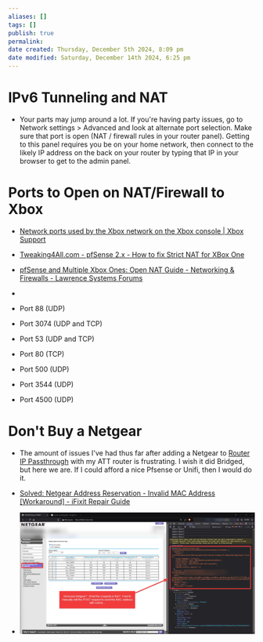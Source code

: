 ```yaml
---
aliases: []
tags: []
publish: true
permalink:
date created: Thursday, December 5th 2024, 8:09 pm
date modified: Saturday, December 14th 2024, 6:25 pm
---
```


# IPv6 Tunneling and NAT

- Your parts may jump around a lot.  If you're having party issues, go to Network settings > Advanced and look at alternate port selection.  Make sure that port is open (NAT / firewall rules in your router panel).  Getting to this panel requires you be on your home network, then connect to the likely IP address on the back on your router by typing that IP in your browser to get to the admin panel.

# Ports to Open on NAT/Firewall to Xbox

- [Network ports used by the Xbox network on the Xbox console | Xbox Support](https://support.xbox.com/en-US/help/hardware-network/connect-network/network-ports-used-xbox-live)
- [Tweaking4All.com - pfSense 2.x - How to fix Strict NAT for XBox One](https://www.tweaking4all.com/network-internet/pfsense-strict-nat-xbox-one/)
- [pfSense and Multiple Xbox Ones: Open NAT Guide - Networking & Firewalls - Lawrence Systems Forums](https://forums.lawrencesystems.com/t/pfsense-and-multiple-xbox-ones-open-nat-guide/2409)
- 

- Port 88 (UDP)
- Port 3074 (UDP and TCP)
- Port 53 (UDP and TCP)
- Port 80 (TCP)
- Port 500 (UDP)
- Port 3544 (UDP)
- Port 4500 (UDP)

# Don't Buy a Netgear

- The amount of issues I've had thus far after adding a Netgear to [Router IP Passthrough](../../📁%2007%20-%20Cybersader%20Arsenal/Home%20Network/Bridging%20New%20Home%20Router/Bridging%20New%20Home%20Router.md) with my ATT router is frustrating.  I wish it did Bridged, but here we are.  If I could afford a nice Pfsense or Unifi, then I would do it.

- [Solved: Netgear Address Reservation - Invalid MAC Address [Workaround] - iFixit Repair Guide](https://www.ifixit.com/Guide/Solved:+Netgear+Address+Reservation+-+Invalid+MAC+Address+%5BWorkaround%5D/162994)
- ![](_attachments/file-20241205201805625.png)